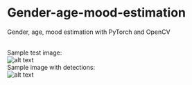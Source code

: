 # Gender-age-mood-estimation
Gender, age, mood estimation with PyTorch and OpenCV

<br>Sample test image:
<br>
![alt text](https://github.com/fano2458/Gender-age-mood-estimation/releases/download/data/im.png?raw=true)
<br>Sample image with detections:
<br>
![alt text](https://github.com/fano2458/Gender-age-mood-estimation/releases/download/data/im_new.png?raw=true)
